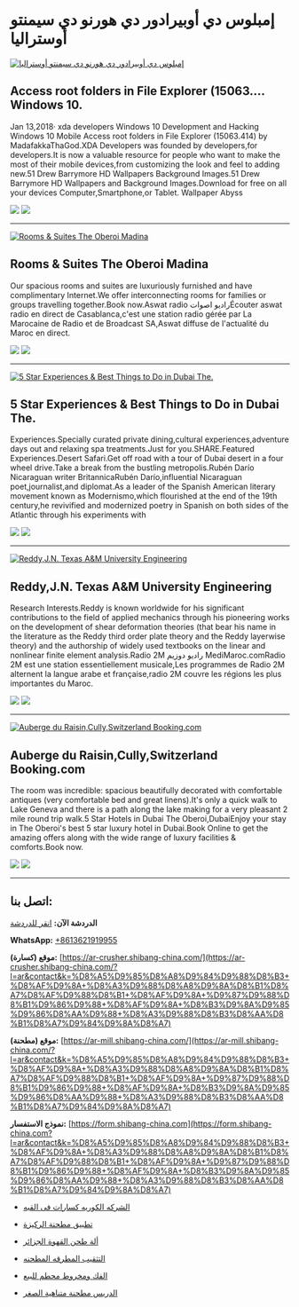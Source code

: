 # إمبلوس دي أوبيرادور دي هورنو دي سيمنتو أوستراليا

<a href="https://swt.shibang-china.com/?l=ar&img&k=%D8%A5%D9%85%D8%A8%D9%84%D9%88%D8%B3+%D8%AF%D9%8A+%D8%A3%D9%88%D8%A8%D9%8A%D8%B1%D8%A7%D8%AF%D9%88%D8%B1+%D8%AF%D9%8A+%D9%87%D9%88%D8%B1%D9%86%D9%88+%D8%AF%D9%8A+%D8%B3%D9%8A%D9%85%D9%86%D8%AA%D9%88+%D8%A3%D9%88%D8%B3%D8%AA%D8%B1%D8%A7%D9%84%D9%8A%D8%A7" target="_blank">![إمبلوس دي أوبيرادور دي هورنو دي سيمنتو أوستراليا](http://static.shibang-china.com/all-800x300/151.jpg)</a>

## Access root folders in File Explorer (15063.… Windows 10.
Jan 13,2018· xda developers Windows 10 Development and Hacking Windows 10 Mobile Access root folders in File Explorer (15063.414) by MadafakkaThaGod.XDA Developers was founded by developers,for developers.It is now a valuable resource for people who want to make the most of their mobile devices,from customizing the look and feel to adding new.51 Drew Barrymore HD Wallpapers Background Images.51 Drew Barrymore HD Wallpapers and Background Images.Download for free on all your devices Computer,Smartphone,or Tablet. Wallpaper Abyss


<a href="https://whatsapp.shibangsoft.com/WhatsApp.php" target="_blank" title="WhatsApp">![](http://static.shibang-china.com/icon/whatsapp.png)</a> <a href="https://swt.shibang-china.com/?l=ar&icon&k=%D8%A5%D9%85%D8%A8%D9%84%D9%88%D8%B3+%D8%AF%D9%8A+%D8%A3%D9%88%D8%A8%D9%8A%D8%B1%D8%A7%D8%AF%D9%88%D8%B1+%D8%AF%D9%8A+%D9%87%D9%88%D8%B1%D9%86%D9%88+%D8%AF%D9%8A+%D8%B3%D9%8A%D9%85%D9%86%D8%AA%D9%88+%D8%A3%D9%88%D8%B3%D8%AA%D8%B1%D8%A7%D9%84%D9%8A%D8%A7" target="_blank">![](http://static.shibang-china.com/icon/chat-ar.png)</a>

---

<a href="https://swt.shibang-china.com/?l=ar&img&k=%D8%A5%D9%85%D8%A8%D9%84%D9%88%D8%B3+%D8%AF%D9%8A+%D8%A3%D9%88%D8%A8%D9%8A%D8%B1%D8%A7%D8%AF%D9%88%D8%B1+%D8%AF%D9%8A+%D9%87%D9%88%D8%B1%D9%86%D9%88+%D8%AF%D9%8A+%D8%B3%D9%8A%D9%85%D9%86%D8%AA%D9%88+%D8%A3%D9%88%D8%B3%D8%AA%D8%B1%D8%A7%D9%84%D9%8A%D8%A7" target="_blank">![Rooms & Suites The Oberoi Madina](http://static.shibang-china.com/all-800x300/860.jpg)</a>

## Rooms & Suites The Oberoi Madina
Our spacious rooms and suites are luxuriously furnished and have complimentary Internet.We offer interconnecting rooms for families or groups travelling together.Book now.Aswat radio راديو اصواتÉcouter aswat radio en direct de Casablanca,c'est une station radio gérée par La Marocaine de Radio et de Broadcast SA,Aswat diffuse de l'actualité du Maroc en direct.


<a href="https://whatsapp.shibangsoft.com/WhatsApp.php" target="_blank" title="WhatsApp">![](http://static.shibang-china.com/icon/whatsapp.png)</a> <a href="https://swt.shibang-china.com/?l=ar&icon&k=%D8%A5%D9%85%D8%A8%D9%84%D9%88%D8%B3+%D8%AF%D9%8A+%D8%A3%D9%88%D8%A8%D9%8A%D8%B1%D8%A7%D8%AF%D9%88%D8%B1+%D8%AF%D9%8A+%D9%87%D9%88%D8%B1%D9%86%D9%88+%D8%AF%D9%8A+%D8%B3%D9%8A%D9%85%D9%86%D8%AA%D9%88+%D8%A3%D9%88%D8%B3%D8%AA%D8%B1%D8%A7%D9%84%D9%8A%D8%A7" target="_blank">![](http://static.shibang-china.com/icon/chat-ar.png)</a>

---

<a href="https://swt.shibang-china.com/?l=ar&img&k=%D8%A5%D9%85%D8%A8%D9%84%D9%88%D8%B3+%D8%AF%D9%8A+%D8%A3%D9%88%D8%A8%D9%8A%D8%B1%D8%A7%D8%AF%D9%88%D8%B1+%D8%AF%D9%8A+%D9%87%D9%88%D8%B1%D9%86%D9%88+%D8%AF%D9%8A+%D8%B3%D9%8A%D9%85%D9%86%D8%AA%D9%88+%D8%A3%D9%88%D8%B3%D8%AA%D8%B1%D8%A7%D9%84%D9%8A%D8%A7" target="_blank">![5 Star Experiences & Best Things to Do in Dubai The.](http://static.shibang-china.com/all-800x300/179.jpg)</a>

## 5 Star Experiences & Best Things to Do in Dubai The.
Experiences.Specially curated private dining,cultural experiences,adventure days out and relaxing spa treatments.Just for you.SHARE.Featured Experiences.Desert Safari.Get off road with a tour of Dubai desert in a four wheel drive.Take a break from the bustling metropolis.Rubén Darío Nicaraguan writer BritannicaRubén Darío,influential Nicaraguan poet,journalist,and diplomat.As a leader of the Spanish American literary movement known as Modernismo,which flourished at the end of the 19th century,he revivified and modernized poetry in Spanish on both sides of the Atlantic through his experiments with


<a href="https://whatsapp.shibangsoft.com/WhatsApp.php" target="_blank" title="WhatsApp">![](http://static.shibang-china.com/icon/whatsapp.png)</a> <a href="https://swt.shibang-china.com/?l=ar&icon&k=%D8%A5%D9%85%D8%A8%D9%84%D9%88%D8%B3+%D8%AF%D9%8A+%D8%A3%D9%88%D8%A8%D9%8A%D8%B1%D8%A7%D8%AF%D9%88%D8%B1+%D8%AF%D9%8A+%D9%87%D9%88%D8%B1%D9%86%D9%88+%D8%AF%D9%8A+%D8%B3%D9%8A%D9%85%D9%86%D8%AA%D9%88+%D8%A3%D9%88%D8%B3%D8%AA%D8%B1%D8%A7%D9%84%D9%8A%D8%A7" target="_blank">![](http://static.shibang-china.com/icon/chat-ar.png)</a>

---

<a href="https://swt.shibang-china.com/?l=ar&img&k=%D8%A5%D9%85%D8%A8%D9%84%D9%88%D8%B3+%D8%AF%D9%8A+%D8%A3%D9%88%D8%A8%D9%8A%D8%B1%D8%A7%D8%AF%D9%88%D8%B1+%D8%AF%D9%8A+%D9%87%D9%88%D8%B1%D9%86%D9%88+%D8%AF%D9%8A+%D8%B3%D9%8A%D9%85%D9%86%D8%AA%D9%88+%D8%A3%D9%88%D8%B3%D8%AA%D8%B1%D8%A7%D9%84%D9%8A%D8%A7" target="_blank">![Reddy,J.N. Texas A&M University Engineering](http://static.shibang-china.com/all-800x300/956.jpg)</a>

## Reddy,J.N. Texas A&M University Engineering
Research Interests.Reddy is known worldwide for his significant contributions to the field of applied mechanics through his pioneering works on the development of shear deformation theories (that bear his name in the literature as the Reddy third order plate theory and the Reddy layerwise theory) and the authorship of widely used textbooks on the linear and nonlinear finite element analysis.Radio 2M راديو دوزيم MediMaroc.comRadio 2M est une station essentiellement musicale,Les programmes de Radio 2M alternent la langue arabe et française,radio 2M couvre les régions les plus importantes du Maroc.


<a href="https://whatsapp.shibangsoft.com/WhatsApp.php" target="_blank" title="WhatsApp">![](http://static.shibang-china.com/icon/whatsapp.png)</a> <a href="https://swt.shibang-china.com/?l=ar&icon&k=%D8%A5%D9%85%D8%A8%D9%84%D9%88%D8%B3+%D8%AF%D9%8A+%D8%A3%D9%88%D8%A8%D9%8A%D8%B1%D8%A7%D8%AF%D9%88%D8%B1+%D8%AF%D9%8A+%D9%87%D9%88%D8%B1%D9%86%D9%88+%D8%AF%D9%8A+%D8%B3%D9%8A%D9%85%D9%86%D8%AA%D9%88+%D8%A3%D9%88%D8%B3%D8%AA%D8%B1%D8%A7%D9%84%D9%8A%D8%A7" target="_blank">![](http://static.shibang-china.com/icon/chat-ar.png)</a>

---

<a href="https://swt.shibang-china.com/?l=ar&img&k=%D8%A5%D9%85%D8%A8%D9%84%D9%88%D8%B3+%D8%AF%D9%8A+%D8%A3%D9%88%D8%A8%D9%8A%D8%B1%D8%A7%D8%AF%D9%88%D8%B1+%D8%AF%D9%8A+%D9%87%D9%88%D8%B1%D9%86%D9%88+%D8%AF%D9%8A+%D8%B3%D9%8A%D9%85%D9%86%D8%AA%D9%88+%D8%A3%D9%88%D8%B3%D8%AA%D8%B1%D8%A7%D9%84%D9%8A%D8%A7" target="_blank">![Auberge du Raisin,Cully,Switzerland Booking.com](http://static.shibang-china.com/all-800x300/507.jpg)</a>

## Auberge du Raisin,Cully,Switzerland Booking.com
The room was incredible: spacious beautifully decorated with comfortable antiques (very comfortable bed and great linens).It's only a quick walk to Lake Geneva and there is a path along the lake making for a very pleasant 2 mile round trip walk.5 Star Hotels in Dubai The Oberoi,DubaiEnjoy your stay in The Oberoi's best 5 star luxury hotel in Dubai.Book Online to get the amazing offers along with the wide range of luxury facilities & comforts.Book now.


<a href="https://whatsapp.shibangsoft.com/WhatsApp.php" target="_blank" title="WhatsApp">![](http://static.shibang-china.com/icon/whatsapp.png)</a> <a href="https://swt.shibang-china.com/?l=ar&icon&k=%D8%A5%D9%85%D8%A8%D9%84%D9%88%D8%B3+%D8%AF%D9%8A+%D8%A3%D9%88%D8%A8%D9%8A%D8%B1%D8%A7%D8%AF%D9%88%D8%B1+%D8%AF%D9%8A+%D9%87%D9%88%D8%B1%D9%86%D9%88+%D8%AF%D9%8A+%D8%B3%D9%8A%D9%85%D9%86%D8%AA%D9%88+%D8%A3%D9%88%D8%B3%D8%AA%D8%B1%D8%A7%D9%84%D9%8A%D8%A7" target="_blank">![](http://static.shibang-china.com/icon/chat-ar.png)</a>

---
## اتصل بنا:

**الدردشة الآن:** [انقر للدردشة](https://swt.shibang-china.com?l=ar&contact&k=%D8%A5%D9%85%D8%A8%D9%84%D9%88%D8%B3+%D8%AF%D9%8A+%D8%A3%D9%88%D8%A8%D9%8A%D8%B1%D8%A7%D8%AF%D9%88%D8%B1+%D8%AF%D9%8A+%D9%87%D9%88%D8%B1%D9%86%D9%88+%D8%AF%D9%8A+%D8%B3%D9%8A%D9%85%D9%86%D8%AA%D9%88+%D8%A3%D9%88%D8%B3%D8%AA%D8%B1%D8%A7%D9%84%D9%8A%D8%A7)

**WhatsApp:**  [+8613621919955](https://whatsapp.shibangsoft.com/WhatsApp.php)

**موقع (كسارة):** [https://ar-crusher.shibang-china.com/](https://ar-crusher.shibang-china.com/?l=ar&contact&k=%D8%A5%D9%85%D8%A8%D9%84%D9%88%D8%B3+%D8%AF%D9%8A+%D8%A3%D9%88%D8%A8%D9%8A%D8%B1%D8%A7%D8%AF%D9%88%D8%B1+%D8%AF%D9%8A+%D9%87%D9%88%D8%B1%D9%86%D9%88+%D8%AF%D9%8A+%D8%B3%D9%8A%D9%85%D9%86%D8%AA%D9%88+%D8%A3%D9%88%D8%B3%D8%AA%D8%B1%D8%A7%D9%84%D9%8A%D8%A7)

**موقع (مطحنة):** [https://ar-mill.shibang-china.com/](https://ar-mill.shibang-china.com/?l=ar&contact&k=%D8%A5%D9%85%D8%A8%D9%84%D9%88%D8%B3+%D8%AF%D9%8A+%D8%A3%D9%88%D8%A8%D9%8A%D8%B1%D8%A7%D8%AF%D9%88%D8%B1+%D8%AF%D9%8A+%D9%87%D9%88%D8%B1%D9%86%D9%88+%D8%AF%D9%8A+%D8%B3%D9%8A%D9%85%D9%86%D8%AA%D9%88+%D8%A3%D9%88%D8%B3%D8%AA%D8%B1%D8%A7%D9%84%D9%8A%D8%A7)

**نموذج الاستفسار:** [https://form.shibang-china.com](https://form.shibang-china.com?l=ar&contact&k=%D8%A5%D9%85%D8%A8%D9%84%D9%88%D8%B3+%D8%AF%D9%8A+%D8%A3%D9%88%D8%A8%D9%8A%D8%B1%D8%A7%D8%AF%D9%88%D8%B1+%D8%AF%D9%8A+%D9%87%D9%88%D8%B1%D9%86%D9%88+%D8%AF%D9%8A+%D8%B3%D9%8A%D9%85%D9%86%D8%AA%D9%88+%D8%A3%D9%88%D8%B3%D8%AA%D8%B1%D8%A7%D9%84%D9%8A%D8%A7)

* [الشركه الكوريه كسارات فى القبه](../6/%D8%A7%D9%84%D8%B4%D8%B1%D9%83%D9%87%20%D8%A7%D9%84%D9%83%D9%88%D8%B1%D9%8A%D9%87%20%D9%83%D8%B3%D8%A7%D8%B1%D8%A7%D8%AA%20%D9%81%D9%89%20%D8%A7%D9%84%D9%82%D8%A8%D9%87.md)

* [تطبيق مطحنة الركيزة](../7/%D8%AA%D8%B7%D8%A8%D9%8A%D9%82%20%D9%85%D8%B7%D8%AD%D9%86%D8%A9%20%D8%A7%D9%84%D8%B1%D9%83%D9%8A%D8%B2%D8%A9.md)

* [ألة طحن القهوة الجزائر](../6/%D8%A3%D9%84%D8%A9%20%D8%B7%D8%AD%D9%86%20%D8%A7%D9%84%D9%82%D9%87%D9%88%D8%A9%20%D8%A7%D9%84%D8%AC%D8%B2%D8%A7%D8%A6%D8%B1.md)

* [التثقيب المطرقه المطحنه](../10/%D8%A7%D9%84%D8%AA%D8%AB%D9%82%D9%8A%D8%A8%20%D8%A7%D9%84%D9%85%D8%B7%D8%B1%D9%82%D9%87%20%D8%A7%D9%84%D9%85%D8%B7%D8%AD%D9%86%D9%87.md)

* [الفك ومخروط محطم للبيع](../10/%D8%A7%D9%84%D9%81%D9%83%20%D9%88%D9%85%D8%AE%D8%B1%D9%88%D8%B7%20%D9%85%D8%AD%D8%B7%D9%85%20%D9%84%D9%84%D8%A8%D9%8A%D8%B9.md)

* [الدريس مطحنة متناهية الصغر](../6/%D8%A7%D9%84%D8%AF%D8%B1%D9%8A%D8%B3%20%D9%85%D8%B7%D8%AD%D9%86%D8%A9%20%D9%85%D8%AA%D9%86%D8%A7%D9%87%D9%8A%D8%A9%20%D8%A7%D9%84%D8%B5%D8%BA%D8%B1.md)